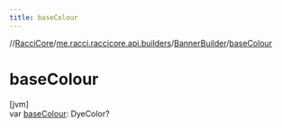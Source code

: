 ```yaml
---
title: baseColour
---
```

//[RacciCore](../../../index.html)/[me.racci.raccicore.api.builders](../index.html)/[BannerBuilder](index.html)/[baseColour](base-colour.html)



# baseColour



[jvm]\
var [baseColour](base-colour.html): DyeColor?




